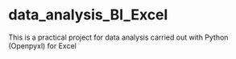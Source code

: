 # data_analysis_BI_Excel
This is a practical project for data analysis carried out with Python (Openpyxl) for Excel
